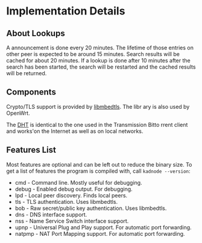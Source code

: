# Implementation Details

## About Lookups

A announcement is done every 20 minutes. The lifetime of those entries on other peer is expected to be around 15 minutes.
Search results will be cached for about 20 minutes. If a lookup is done after 10 minutes after the search has been started, the search will be restarted and the cached results will be returned.

## Components

Crypto/TLS support is provided by [libmbedtls](https://github.com/ARMmbed/mbedtls/). The libr
ary is also used by OpenWrt.

The [DHT](https://github.com/jech/dht) is identical to the one used in the Transmission Bitto
rrent client and works'on the Internet as well as on local networks.

## Features List

Most features are optional and can be left out to reduce the binary size.
To get a list of features the program is compiled with, call `kadnode --version`:

* cmd - Command line. Mostly useful for debugging.
* debug - Enabled debug output. For debugging.
* lpd - Local peer discovery. Finds local peers.
* tls - TLS authentication. Uses libmbedtls.
* bob - Raw secret/public key authentication. Uses libmbedtls.
* dns - DNS interface support.
* nss - Name Service Switch interface support.
* upnp - Universal Plug and Play support. For automatic port forwarding.
* natpmp - NAT Port Mapping support. For automatic port forwarding.

